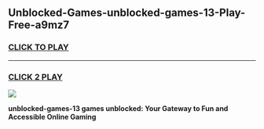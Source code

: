 
## Unblocked-Games-unblocked-games-13-Play-Free-a9mz7
<h3>
<a href="https://premium76.site?title=unblocked-games-13&ref=18A1">CLICK TO PLAY</a></h3>
<hr>

<h3>
<a href="https://premium76.site?title=unblocked-games-13&ref=18A1">CLICK 2 PLAY</a>
  
</h3>

<a href="https://premium76.site?title=unblocked-games-13&ref=18A1"><img src="https://clearcache.store/games.png"></a>


**unblocked-games-13 games unblocked: Your Gateway to Fun and Accessible Online Gaming**
